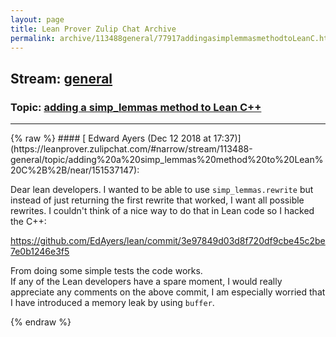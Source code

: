 ```yaml
---
layout: page
title: Lean Prover Zulip Chat Archive 
permalink: archive/113488general/77917addingasimplemmasmethodtoLeanC.html
---
```


## Stream: [general](https://leanprover-community.github.io/archive/113488general/index.html)
### Topic: [adding a simp_lemmas method to Lean C++](https://leanprover-community.github.io/archive/113488general/77917addingasimplemmasmethodtoLeanC.html)

---

<base href="https://leanprover.zulipchat.com">
{% raw %}
#### [ Edward Ayers (Dec 12 2018 at 17:37)](https://leanprover.zulipchat.com/#narrow/stream/113488-general/topic/adding%20a%20simp_lemmas%20method%20to%20Lean%20C%2B%2B/near/151537147):
<p>Dear lean developers. I wanted to be able to use <code>simp_lemmas.rewrite</code> but instead of just returning the first rewrite that worked, I want all possible rewrites. I couldn't think of a nice way to do that in Lean code so I hacked the C++:</p>
<p><a href="https://github.com/EdAyers/lean/commit/3e97849d03d8f720df9cbe45c2be7e0b1246e3f5" target="_blank" title="https://github.com/EdAyers/lean/commit/3e97849d03d8f720df9cbe45c2be7e0b1246e3f5">https://github.com/EdAyers/lean/commit/3e97849d03d8f720df9cbe45c2be7e0b1246e3f5</a></p>
<p>From doing some simple tests the code works.<br>
If any of the Lean developers have a spare moment, I would really appreciate any comments on the above commit, I am especially worried that I have introduced a memory leak by using <code>buffer</code>.</p>


{% endraw %}
